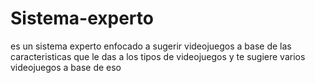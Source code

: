 # Sistema-experto
es un sistema experto enfocado a sugerir videojuegos a base de las caracteristicas que le das a los tipos de videojuegos y te sugiere varios videojuegos a base de eso
